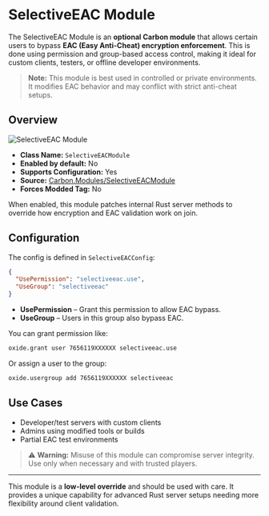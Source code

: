 # SelectiveEAC Module

The SelectiveEAC Module is an **optional Carbon module** that allows certain users to bypass **EAC (Easy Anti-Cheat) encryption enforcement**. This is done using permission and group-based access control, making it ideal for custom clients, testers, or offline developer environments.

> **Note:** This module is best used in controlled or private environments. It modifies EAC behavior and may conflict with strict anti-cheat setups.


## Overview
![SelectiveEAC Module](/misc/selectiveeac_a.webp)

- **Class Name:** `SelectiveEACModule`
- **Enabled by default:** No
- **Supports Configuration:** Yes
- **Source:** [Carbon.Modules/SelectiveEACModule](https://github.com/CarbonCommunity/Carbon.Modules/tree/develop/src/SelectiveEACModule)
- **Forces Modded Tag:** No

When enabled, this module patches internal Rust server methods to override how encryption and EAC validation work on join.


## Configuration
The config is defined in `SelectiveEACConfig`:

```json
{
  "UsePermission": "selectiveeac.use",
  "UseGroup": "selectiveeac"
}
```

- **UsePermission** – Grant this permission to allow EAC bypass.
- **UseGroup** – Users in this group also bypass EAC.

You can grant permission like:
```bash
oxide.grant user 7656119XXXXXX selectiveeac.use
```
Or assign a user to the group:
```bash
oxide.usergroup add 7656119XXXXXX selectiveeac
```


## Use Cases
- Developer/test servers with custom clients
- Admins using modified tools or builds
- Partial EAC test environments

> ⚠️ **Warning:** Misuse of this module can compromise server integrity. Use only when necessary and with trusted players.

---

This module is a **low-level override** and should be used with care. It provides a unique capability for advanced Rust server setups needing more flexibility around client validation.